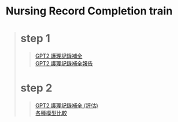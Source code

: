 # Nursing Record Completion train
> # step 1
>> [GPT2 護理記錄補全](https://github.com/marcoleung052/NursingRecordCompletion_train/blob/60be432ed60c4cf44bfa91118b2fc8eb0f7608b5/step1/step1.md "游標顯示")<br>
>> [GPT2 護理記錄補全報告](https://github.com/marcoleung052/NursingRecordCompletion_train/blob/19bb6542d98588d370051bc25276eccb62b443bf/step1/present_1.pdf "游標顯示")
> # step 2
>> [GPT2 護理記錄補全 (評估)](https://github.com/marcoleung052/NursingRecordCompletion_train/blob/5a5eecb8d1673ae101011f3fe9640b3cfc6e98de/step2/step1_extra.md "游標顯示")<br>
>> [各種模型比較](- "游標顯示")
